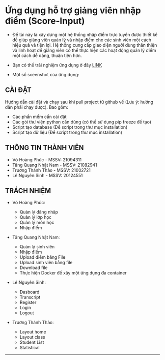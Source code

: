 # Ứng dụng hỗ trợ giảng viên nhập điểm (Score-Input)

- Đề tài này là xây dựng một hệ thống nhập điểm trực tuyến được thiết kế để giúp giảng viên quản lý và nhập điểm cho các sinh viên một cách hiệu quả và tiện lợi. Hệ thống cung cấp giao diện người dùng thân thiện và linh hoạt để giảng viên có thể thực hiện các hoạt động quản lý điểm một cách dễ dàng, thuận tiện hơn.

- Bạn có thể trải nghiệm ứng dụng ở đây [LINK](https://update-this-link)
- Một số sceenshot của ứng dụng:

## CÀI ĐẶT

Hướng dẫn cài đặt và chạy sau khi pull project từ github về (Lưu ý: hướng dẫn phải chạy được). Bao gồm:
- Các phần mềm cần cài đặt
- Các gói thư viện python cần dùng (có thể sử dụng pip freeze để tạo)
- Script tạo database (Để script trong thư mục installation)
- Script tạo dữ liệu (Để script trong thư mục installation)

## THÔNG TIN THÀNH VIÊN

- Võ Hoàng Phúc - MSSV: 21094311
- Tăng Quang Nhật Nam - MSSV: 21082941
- Trương Thành Thảo - MSSV: 21002721
- Lê Nguyên Sinh - MSSV: 20124551

## TRÁCH NHIỆM

- Võ Hoàng Phúc:
    - Quản lý đăng nhâp
    - Quản lý lớp học
    - Quản lý môn học
    - Nhập điểm
      
- Tăng Quang Nhật Nam:
    - Quản lý sinh viên
    - Nhập điểm
    - Upload điểm bằng File
    - Upload sinh viên bằng file
    - Download file
    - Thực hiện Docker để xây một ứng dụng đa container 
      
- Lê Nguyên Sinh:
    - Dasboard
    - Transcript
    - Register
    - Login
    - Logout
      
 - Trương Thành Thảo:
    - Layout home
    - Layout class
    - Student List
    - Statistical



---

